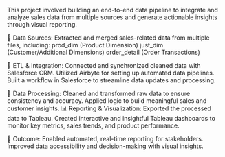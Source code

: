 This project involved building an end-to-end data pipeline to integrate and analyze sales data from multiple sources and generate actionable insights through visual reporting.


🔗 Data Sources:
Extracted and merged sales-related data from multiple files, including:
prod_dim (Product Dimension)
just_dim (Customer/Additional Dimensions)
order_detail (Order Transactions)


🔄 ETL & Integration:
Connected and synchronized cleaned data with Salesforce CRM.
Utilized Airbyte for setting up automated data pipelines.
Built a workflow in Salesforce to streamline data updates and processing.


🧹 Data Processing:
Cleaned and transformed raw data to ensure consistency and accuracy.
Applied logic to build meaningful sales and customer insights.
📊 Reporting & Visualization:
Exported the processed data to Tableau.
Created interactive and insightful Tableau dashboards to monitor key metrics, sales trends, and product performance.


🚀 Outcome:
Enabled automated, real-time reporting for stakeholders.
Improved data accessibility and decision-making with visual insights.
